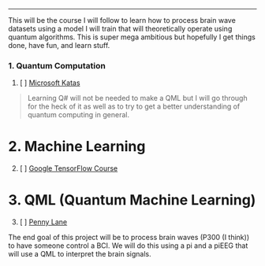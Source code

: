 
---

This will be the course I will follow to learn how to process brain wave datasets using a model I will train that will theoretically operate using quantum algorithms. This is super mega ambitious but hopefully I get things done, have fun, and learn stuff.

### 1. Quantum Computation

1. [ ] [Microsoft Katas](https://quantum.microsoft.com/en-us/experience/quantum-katas)

> Learning Q# will not be needed to make a QML but I will go through for the heck of it as well as to try to get a better understanding of quantum computing in general.

# 2. Machine Learning

2. [ ] [Google TensorFlow Course](https://pytorch.org/tutorials/beginner/blitz/autograd_tutorial.html)
# 3. QML (Quantum Machine Learning)

 3. [ ]  [Penny Lane](https://docs.pennylane.ai/en/stable/introduction/interfaces/torch.html)

The end goal of this project will be to process brain waves (P300 (I think)) to have someone control a BCI. We will do this using a pi and a piEEG that will use a QML to interpret the brain signals.